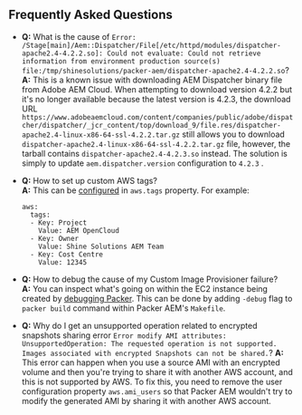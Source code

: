 Frequently Asked Questions
--------------------------

* __Q:__ What is the cause of `Error: /Stage[main]/Aem::Dispatcher/File[/etc/httpd/modules/dispatcher-apache2.4-4.2.2.so]: Could not evaluate: Could not retrieve information from environment production source(s) file:/tmp/shinesolutions/packer-aem/dispatcher-apache2.4-4.2.2.so`?<br/>
  __A:__ This is a known issue with downloading AEM Dispatcher binary file from Adobe AEM Cloud. When attempting to download version 4.2.2 but it's no longer available because the latest version is 4.2.3, the download URL `https://www.adobeaemcloud.com/content/companies/public/adobe/dispatcher/dispatcher/_jcr_content/top/download_9/file.res/dispatcher-apache2.4-linux-x86-64-ssl-4.2.2.tar.gz` still allows you to download `dispatcher-apache2.4-linux-x86-64-ssl-4.2.2.tar.gz` file, however, the tarball contains `dispatcher-apache2.4-4.2.3.so` instead. The solution is simply to update `aem.dispatcher.version` configuration to `4.2.3` .

* __Q:__ How to set up custom AWS tags?<br/>
  __A:__ This can be [configured](https://github.com/shinesolutions/packer-aem/blob/master/docs/configuration.md#aws-platform-type-configuration-properties) in `aws.tags` property. For example:
  ```
  aws:
    tags:
    - Key: Project
      Value: AEM OpenCloud
    - Key: Owner
      Value: Shine Solutions AEM Team
    - Key: Cost Centre
      Value: 12345
  ```

* __Q:__ How to debug the cause of my Custom Image Provisioner failure?<br/>
  __A:__ You can inspect what's going on within the EC2 instance being created by [debugging Packer](https://www.packer.io/docs/other/debugging.html). This can be done by adding `-debug` flag to `packer build` command within Packer AEM's `Makefile`.

* __Q:__ Why do I get an unsupported operation related to encrypted snapshots sharing error `Error modify AMI attributes: UnsupportedOperation: The requested operation is not supported. Images associated with encrypted Snapshots can not be shared.`?
  __A:__ This error can happen when you use a source AMI with an encrypted volume and then you're trying to share it with another AWS account, and this is not supported by AWS. To fix this, you need to remove the user configuration property `aws.ami_users` so that Packer AEM wouldn't try to modify the generated AMI by sharing it with another AWS account.
